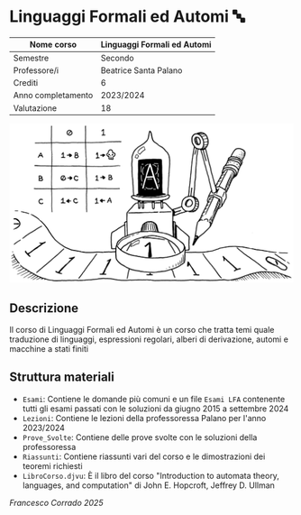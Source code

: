 # Linguaggi Formali ed Automi 🔤

| Nome corso         |Linguaggi Formali ed Automi   |
|--------------------|---|
| Semestre           |Secondo   |
| Professore/i       |Beatrice Santa Palano   |
| Crediti            |6   |
| Anno completamento |2023/2024   |
| Valutazione        |18   |

![Linguaggi Formali ed Automi](../assets/linguaggiFormali.png)

## Descrizione

Il corso di Linguaggi Formali ed Automi è un corso che tratta temi quale traduzione di linguaggi, espressioni regolari, alberi di derivazione, automi e macchine a stati finiti


## Struttura materiali

- `Esami`: Contiene le domande più comuni e un file `Esami LFA` contenente tutti gli esami passati con le soluzioni da giugno 2015 a settembre 2024
- `Lezioni`: Contiene le lezioni della professoressa Palano per l'anno 2023/2024
- `Prove_Svolte`: Contiene delle prove svolte con le soluzioni della professoressa
- `Riassunti`: Contiene riassunti vari del corso e le dimostrazioni dei teoremi richiesti
- `LibroCorso.djvu`: È il libro del corso "Introduction to automata theory, languages, and computation" di John E. Hopcroft, Jeffrey D. Ullman

*Francesco Corrado 2025*
